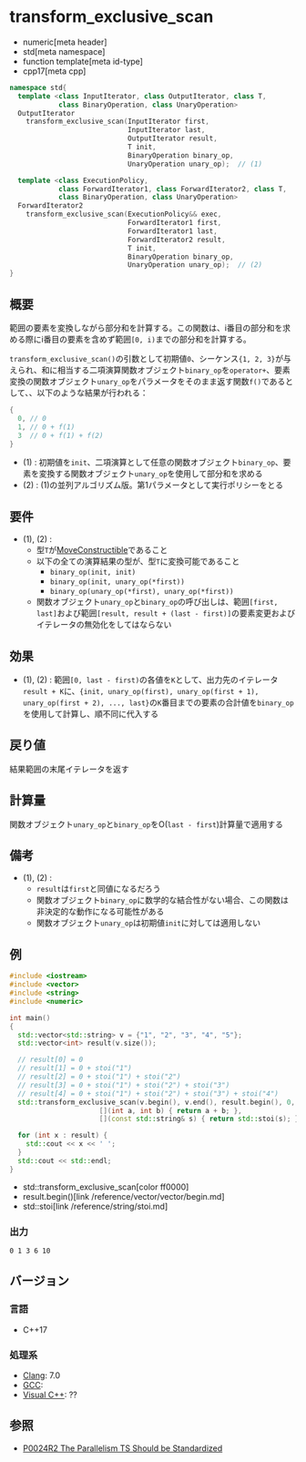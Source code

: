 # transform_exclusive_scan
* numeric[meta header]
* std[meta namespace]
* function template[meta id-type]
* cpp17[meta cpp]

```cpp
namespace std{
  template <class InputIterator, class OutputIterator, class T,
            class BinaryOperation, class UnaryOperation>
  OutputIterator
    transform_exclusive_scan(InputIterator first,
                             InputIterator last,
                             OutputIterator result,
                             T init,
                             BinaryOperation binary_op,
                             UnaryOperation unary_op);  // (1)

  template <class ExecutionPolicy,
            class ForwardIterator1, class ForwardIterator2, class T,
            class BinaryOperation, class UnaryOperation>
  ForwardIterator2
    transform_exclusive_scan(ExecutionPolicy&& exec,
                             ForwardIterator1 first,
                             ForwardIterator1 last,
                             ForwardIterator2 result,
                             T init,
                             BinaryOperation binary_op,
                             UnaryOperation unary_op);  // (2)
}
```

## 概要
範囲の要素を変換しながら部分和を計算する。この関数は、i番目の部分和を求める際にi番目の要素を含めず範囲`[0, i)`までの部分和を計算する。

`transform_exclusive_scan()`の引数として初期値`0`、シーケンス`{1, 2, 3}`が与えられ、和に相当する二項演算関数オブジェクト`binary_op`を`operator+`、要素変換の関数オブジェクト`unary_op`をパラメータをそのまま返す関数`f()`であるとして、、以下のような結果が行われる：

```cpp
{
  0, // 0
  1, // 0 + f(1)
  3  // 0 + f(1) + f(2)
}
```

- (1) : 初期値を`init`、二項演算として任意の関数オブジェクト`binary_op`、要素を変換する関数オブジェクト`unary_op`を使用して部分和を求める
- (2) : (1)の並列アルゴリズム版。第1パラメータとして実行ポリシーをとる


## 要件
- (1), (2) :
    - 型`T`が[MoveConstructible](/reference/concepts/MoveConstructible.md)であること
    - 以下の全ての演算結果の型が、型`T`に変換可能であること
        - `binary_op(init, init)`
        - `binary_op(init, unary_op(*first))`
        - `binary_op(unary_op(*first), unary_op(*first))`
    - 関数オブジェクト`unary_op`と`binary_op`の呼び出しは、範囲`[first, last]`および範囲`[result, result + (last - first)]`の要素変更およびイテレータの無効化をしてはならない


## 効果
- (1), (2) : 範囲`[0, last - first)`の各値を`K`として、出力先のイテレータ`result + K`に、`{init, unary_op(first), unary_op(first + 1), unary_op(first + 2), ..., last}`の`K`番目までの要素の合計値を`binary_op`を使用して計算し、順不同に代入する


## 戻り値
結果範囲の末尾イテレータを返す


## 計算量
関数オブジェクト`unary_op`と`binary_op`をO(`last - first`)計算量で適用する


## 備考
- (1), (2) :
    - `result`は`first`と同値になるだろう
    - 関数オブジェクト`binary_op`に数学的な結合性がない場合、この関数は非決定的な動作になる可能性がある
    - 関数オブジェクト`unary_op`は初期値`init`に対しては適用しない


## 例
```cpp example
#include <iostream>
#include <vector>
#include <string>
#include <numeric>

int main()
{
  std::vector<std::string> v = {"1", "2", "3", "4", "5"};
  std::vector<int> result(v.size());

  // result[0] = 0
  // result[1] = 0 + stoi("1")
  // result[2] = 0 + stoi("1") + stoi("2")
  // result[3] = 0 + stoi("1") + stoi("2") + stoi("3")
  // result[4] = 0 + stoi("1") + stoi("2") + stoi("3") + stoi("4")
  std::transform_exclusive_scan(v.begin(), v.end(), result.begin(), 0,
                      [](int a, int b) { return a + b; },
                      [](const std::string& s) { return std::stoi(s); });

  for (int x : result) {
    std::cout << x << ' ';
  }
  std::cout << std::endl;
}
```
* std::transform_exclusive_scan[color ff0000]
* result.begin()[link /reference/vector/vector/begin.md]
* std::stoi[link /reference/string/stoi.md]

### 出力
```
0 1 3 6 10 
```

## バージョン
### 言語
- C++17

### 処理系
- [Clang](/implementation.md#clang): 7.0
- [GCC](/implementation.md#gcc):
- [Visual C++](/implementation.md#visual_cpp): ??


## 参照
- [P0024R2 The Parallelism TS Should be Standardized](http://www.open-std.org/jtc1/sc22/wg21/docs/papers/2016/p0024r2.html)
